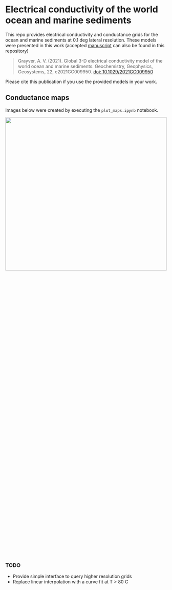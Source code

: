 # Electrical conductivity of the world ocean and marine sediments

This repo provides electrical conductivity and conductance grids for the ocean and marine sediments at 0.1 deg lateral resolution. These models were presented in this work (accepted [manuscript](Manuscript.pdf) can also be found in this repository)

>  Grayver, A. V. (2021). Global 3-D electrical conductivity model of the world ocean and marine sediments. Geochemistry, Geophysics, Geosystems, 22, e2021GC009950. [doi: 10.1029/2021GC009950](https://doi.org/10.1029/2021GC009950 )

Please cite this publication if you use the provided models in your work.

## Conductance maps

Images below were created by executing the `plot_maps.ipynb` notebook.

<img src="conductance_maps.png" width="100%" height="35%">

### TODO

- Provide simple interface to query higher resolution grids
- Replace linear interpolation with a curve fit at T > 80 C
